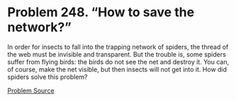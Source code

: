 # Problem 248. “How to save the network?”

In order for insects to fall into the trapping network of spiders, the thread of the web must be invisible and transparent. But the trouble is, some spiders suffer from flying birds: the birds do not see the net and destroy it. You can, of course, make the net visible, but then insects will not get into it. How did spiders solve this problem?

[Problem Source](https://www.trizland.ru/tasks/1609/)